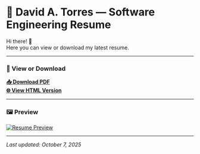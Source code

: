 # 📄 David A. Torres — Software Engineering Resume

Hi there! 👋  
Here you can view or download my latest resume.

---

### 🔗 View or Download
**[📥 Download PDF](../Software-Engineering-Resume/David_Torres_Software_Eng_Resume_10-07-25.pdf)**  
**[🌐 View HTML Version](../Software-Engineering-Resume/David_Torres_Software_Eng_Resume_10-07-25.html)**

---

### 🖼️ Preview
[![Resume Preview](../Software-Engineering-Resume/David_Torres_Software_Eng_Resume_10-07-25.png)](../Software-Engineering-Resume/David_Torres_Software_Eng_Resume_10-07-25.pdf)

---

*Last updated: October 7, 2025*
